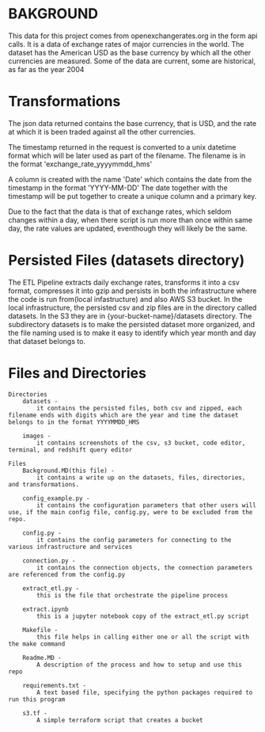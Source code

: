 # BAKGROUND
This  data for this project comes from openexchangerates.org in the form api calls.
It is a data of exchange rates of major currencies in the world. The dataset has the American USD as the base currency by which all the other currencies are measured.
Some of the data are current, some are historical, as far as the year 2004


# Transformations
The json data returned contains the base currency, that is USD, and the rate at which it is been traded against all the other currencies.

The timestamp returned in the request is converted to a unix datetime format which will be later used as part of the filename. The filename is in the format 'exchange_rate_yyyymmdd_hms'

A column is created with the name 'Date' which contains the date from the timestamp in the format 'YYYY-MM-DD'
The date together with the timestamp will be put together to create a unique column and a primary key.

Due to the fact that the data is that of exchange rates, which seldom changes within a day, when there script is run more than once within same day,  the rate values are updated, eventhough they will likely be the same.


# Persisted Files (datasets directory)
The ETL Pipeline extracts daily exchange rates, transforms it into a csv format, compresses it into gzip and persists in both the infrastructure where the code is run from(local infastructure) and also AWS S3 bucket.
In the local infrastructure, the persisted csv and zip files are in the directory called datasets.
In the S3 they are in {your-bucket-name}/datasets directory. The subdirectory datasets is to make the persisted dataset more organized, and the file naming used is to make it easy to identify which year month and day that dataset belongs to.


# Files and Directories
    Directories
        datasets - 
            it contains the persisted files, both csv and zipped, each filename ends with digits which are the year and time the dataset belongs to in the format YYYYMMDD_HMS

        images -
            it contains screenshots of the csv, s3 bucket, code editor, terminal, and redshift query editor
    
    Files
        Background.MD(this file) - 
            it contains a write up on the datasets, files, directories, and transformations.

        config_example.py -
            it contains the configuration parameters that other users will use, if the main config file, config.py, were to be excluded from the repo.
        
        config.py -
            it contains the config parameters for connecting to the various infrastructure and services

        connection.py -
            it contains the connection objects, the connection parameters are referenced from the config.py

        extract_etl.py -
            this is the file that orchestrate the pipeline process
        
        extract.ipynb
            this is a jupyter notebook copy of the extract_etl.py script

        Makefile -
            this file helps in calling either one or all the script with the make command

        Readme.MD -
            A description of the process and how to setup and use this repo

        requirements.txt -
            A text based file, specifying the python packages required to run this program

        s3.tf - 
            A simple terraform script that creates a bucket












